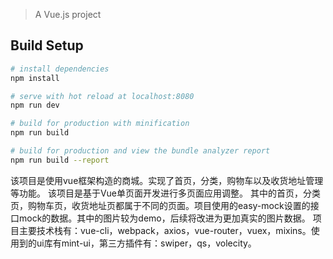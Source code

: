 

> A Vue.js project

## Build Setup

``` bash
# install dependencies
npm install

# serve with hot reload at localhost:8080
npm run dev

# build for production with minification
npm run build

# build for production and view the bundle analyzer report
npm run build --report
```

 该项目是使用vue框架构造的商城。实现了首页，分类，购物车以及收货地址管理等功能。
 该项目是基于Vue单页面开发进行多页面应用调整。
 其中的首页，分类页，购物车页，收货地址页都属于不同的页面。项目使用的easy-mock设置的接口mock的数据。其中的图片较为demo，后续将改进为更加真实的图片数据。
 项目主要技术栈有：vue-cli，webpack，axios，vue-router，vuex，mixins。使用到的ui库有mint-ui，第三方插件有：swiper，qs，volecity。
